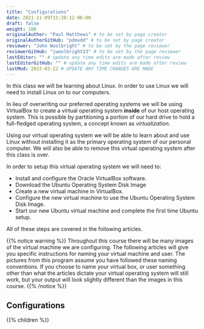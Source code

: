 ```yaml
---
title: "Configurations"
date: 2021-11-09T15:20:12-06:00
draft: false
weight: 100
originalAuthor: "Paul Matthews" # to be set by page creator
originalAuthorGitHub: "pdmxdd" # to be set by page creator
reviewer: "John Woolbright" # to be set by the page reviewer
reviewerGitHub: "jwoolbright23" # to be set by the page reviewer
lastEditor: "" # update any time edits are made after review
lastEditorGitHub: "" # update any time edits are made after review
lastMod: 2022-03-22 # UPDATE ANY TIME CHANGES ARE MADE
---
```


In this class we will be learning about Linux. In order to use Linux we will need to install Linux on to our computers.

In lieu of overwriting our preferred operating systems we will be using VirtualBox to create a virtual operating system **inside** of our host operating system. This is possible by partitioning a portion of our hard drive to hold a full-fledged operating system, a concept known as *virtualization*.

Using our virtual operating system we will be able to learn about and use Linux without installing it as the primary operating system of our personal computer. We will also be able to remove this virtual operating system after this class is over.

In order to setup this virtual operating system we will need to:

- Install and configure the Oracle VirtualBox software.
- Download the Ubuntu Operating System Disk Image
- Create a new virtual machine in VirtualBox.
- Configure the new virtual machine to use the Ubuntu Operating System Disk Image.
- Start our new Ubuntu virtual machine and complete the first time Ubuntu setup.

All of these steps are covered in the following articles.

{{% notice warning %}}
Throughout this course there will be many images of the virtual machine we are configuring. The following articles will give you specific instructions for naming your virtual machine and user. The pictures from this program assume you have followed these naming conventions. If you choose to name your virtual box, or user something other than what the articles dictate your virtual operating system will still work, but your output will look slightly different than the images in this course.
{{% /notice %}}

## Configurations

{{% children %}}